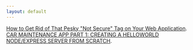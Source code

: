 ```yaml
---
layout: default
---
```


[How to Get Rid of That Pesky "Not Secure" Tag on Your Web Application](./post_ssl_not_secure.html).
[CAR MAINTENANCE APP PART 1: CREATING A HELLOWORLD NODE/EXPRESS SERVER FROM SCRATCH](./car_maintenance_1.html).
